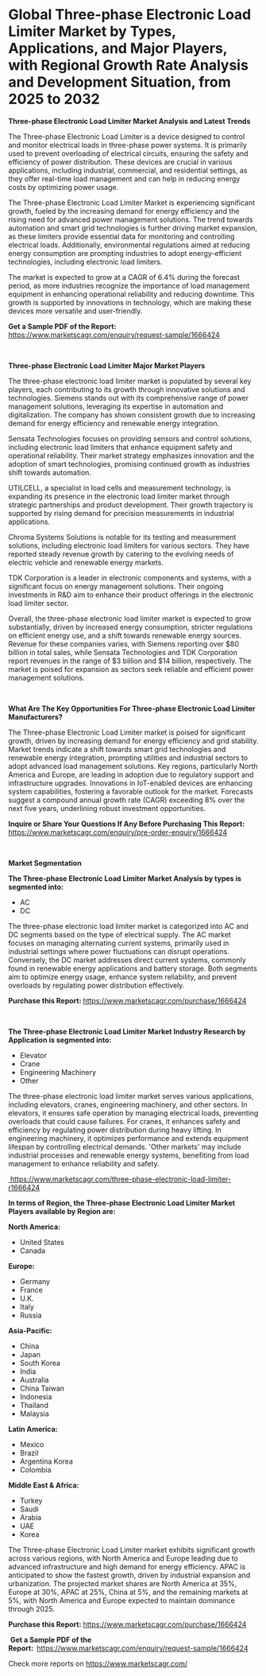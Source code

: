 <p><h1>Global Three-phase Electronic Load Limiter Market by Types, Applications, and Major Players, with Regional Growth Rate Analysis and Development Situation, from 2025 to 2032</h1></p><p><strong>Three-phase Electronic Load Limiter Market Analysis and Latest Trends</strong></p>
<p><p>The Three-phase Electronic Load Limiter is a device designed to control and monitor electrical loads in three-phase power systems. It is primarily used to prevent overloading of electrical circuits, ensuring the safety and efficiency of power distribution. These devices are crucial in various applications, including industrial, commercial, and residential settings, as they offer real-time load management and can help in reducing energy costs by optimizing power usage.</p><p>The Three-phase Electronic Load Limiter Market is experiencing significant growth, fueled by the increasing demand for energy efficiency and the rising need for advanced power management solutions. The trend towards automation and smart grid technologies is further driving market expansion, as these limiters provide essential data for monitoring and controlling electrical loads. Additionally, environmental regulations aimed at reducing energy consumption are prompting industries to adopt energy-efficient technologies, including electronic load limiters.</p><p>The market is expected to grow at a CAGR of 6.4% during the forecast period, as more industries recognize the importance of load management equipment in enhancing operational reliability and reducing downtime. This growth is supported by innovations in technology, which are making these devices more versatile and user-friendly.</p></p>
<p><strong>Get a Sample PDF of the Report:&nbsp;</strong> <a href="https://www.marketscagr.com/enquiry/request-sample/1666424?utm_campaign=2320&utm_medium=2&utm_source=Github&utm_content=ia&utm_term=12022025&utm_id=three-phase-electronic-load-limiter">https://www.marketscagr.com/enquiry/request-sample/1666424</a></p>
<p>&nbsp;</p>
<p><strong>Three-phase Electronic Load Limiter Major Market Players</strong></p>
<p><p>The three-phase electronic load limiter market is populated by several key players, each contributing to its growth through innovative solutions and technologies. Siemens stands out with its comprehensive range of power management solutions, leveraging its expertise in automation and digitalization. The company has shown consistent growth due to increasing demand for energy efficiency and renewable energy integration.</p><p>Sensata Technologies focuses on providing sensors and control solutions, including electronic load limiters that enhance equipment safety and operational reliability. Their market strategy emphasizes innovation and the adoption of smart technologies, promising continued growth as industries shift towards automation.</p><p>UTILCELL, a specialist in load cells and measurement technology, is expanding its presence in the electronic load limiter market through strategic partnerships and product development. Their growth trajectory is supported by rising demand for precision measurements in industrial applications.</p><p>Chroma Systems Solutions is notable for its testing and measurement solutions, including electronic load limiters for various sectors. They have reported steady revenue growth by catering to the evolving needs of electric vehicle and renewable energy markets.</p><p>TDK Corporation is a leader in electronic components and systems, with a significant focus on energy management solutions. Their ongoing investments in R&D aim to enhance their product offerings in the electronic load limiter sector.</p><p>Overall, the three-phase electronic load limiter market is expected to grow substantially, driven by increased energy consumption, stricter regulations on efficient energy use, and a shift towards renewable energy sources. Revenue for these companies varies, with Siemens reporting over $80 billion in total sales, while Sensata Technologies and TDK Corporation report revenues in the range of $3 billion and $14 billion, respectively. The market is poised for expansion as sectors seek reliable and efficient power management solutions.</p></p>
<p>&nbsp;</p>
<p><strong>What Are The Key Opportunities For Three-phase Electronic Load Limiter Manufacturers?</strong></p>
<p><p>The Three-phase Electronic Load Limiter market is poised for significant growth, driven by increasing demand for energy efficiency and grid stability. Market trends indicate a shift towards smart grid technologies and renewable energy integration, prompting utilities and industrial sectors to adopt advanced load management solutions. Key regions, particularly North America and Europe, are leading in adoption due to regulatory support and infrastructure upgrades. Innovations in IoT-enabled devices are enhancing system capabilities, fostering a favorable outlook for the market. Forecasts suggest a compound annual growth rate (CAGR) exceeding 8% over the next five years, underlining robust investment opportunities.</p></p>
<p><strong>Inquire or Share Your Questions If Any Before Purchasing This Report:</strong> <a href="https://www.marketscagr.com/enquiry/pre-order-enquiry/1666424?utm_campaign=2320&utm_medium=2&utm_source=Github&utm_content=ia&utm_term=12022025&utm_id=three-phase-electronic-load-limiter">https://www.marketscagr.com/enquiry/pre-order-enquiry/1666424</a></p>
<p>&nbsp;</p>
<p><strong>Market Segmentation</strong></p>
<p><strong>The Three-phase Electronic Load Limiter Market Analysis by types is segmented into:</strong></p>
<p><ul><li>AC</li><li>DC</li></ul></p>
<p><p>The three-phase electronic load limiter market is categorized into AC and DC segments based on the type of electrical supply. The AC market focuses on managing alternating current systems, primarily used in industrial settings where power fluctuations can disrupt operations. Conversely, the DC market addresses direct current systems, commonly found in renewable energy applications and battery storage. Both segments aim to optimize energy usage, enhance system reliability, and prevent overloads by regulating power distribution effectively.</p></p>
<p><strong>Purchase this Report:&nbsp;</strong><a href="https://www.marketscagr.com/purchase/1666424?utm_campaign=2320&utm_medium=2&utm_source=Github&utm_content=ia&utm_term=12022025&utm_id=three-phase-electronic-load-limiter">https://www.marketscagr.com/purchase/1666424</a></p>
<p>&nbsp;</p>
<p><strong>The Three-phase Electronic Load Limiter Market Industry Research by Application is segmented into:</strong></p>
<p><ul><li>Elevator</li><li>Crane</li><li>Engineering Machinery</li><li>Other</li></ul></p>
<p><p>The three-phase electronic load limiter market serves various applications, including elevators, cranes, engineering machinery, and other sectors. In elevators, it ensures safe operation by managing electrical loads, preventing overloads that could cause failures. For cranes, it enhances safety and efficiency by regulating power distribution during heavy lifting. In engineering machinery, it optimizes performance and extends equipment lifespan by controlling electrical demands. 'Other markets' may include industrial processes and renewable energy systems, benefiting from load management to enhance reliability and safety.</p></p>
<p><a href="https://www.marketscagr.com/three-phase-electronic-load-limiter-r1666424?utm_campaign=2320&utm_medium=2&utm_source=Github&utm_content=ia&utm_term=12022025&utm_id=three-phase-electronic-load-limiter">&nbsp;https://www.marketscagr.com/three-phase-electronic-load-limiter-r1666424</a></p>
<p><strong>In terms of Region, the Three-phase Electronic Load Limiter Market Players available by Region are:</strong></p>
<p>
    <p> <strong> North America: </strong>
        <ul>
            <li>United States</li>
            <li>Canada</li>
        </ul>
        </p> 
    <p> <strong> Europe: </strong>
        <ul>
            <li>Germany</li>
            <li>France</li>
            <li>U.K.</li>
            <li>Italy</li>
            <li>Russia</li>
        </ul>
        </p> 
    <p> <strong> Asia-Pacific: </strong>
        <ul>
            <li>China</li>
            <li>Japan</li>
            <li>South Korea</li>
            <li>India</li>
            <li>Australia</li>
            <li>China Taiwan</li>
            <li>Indonesia</li>
            <li>Thailand</li>
            <li>Malaysia</li>
        </ul>
        </p> 
    <p> <strong> Latin America: </strong>
        <ul>
            <li>Mexico</li>
            <li>Brazil</li>
            <li>Argentina Korea</li>
            <li>Colombia</li>
        </ul>
        </p> 
    <p> <strong> Middle East & Africa: </strong>
        <ul>
            <li>Turkey</li>
            <li>Saudi</li>
            <li>Arabia</li>
            <li>UAE</li>
            <li>Korea</li>
        </ul>
    </p>
    </p>
<p><p>The Three-phase Electronic Load Limiter market exhibits significant growth across various regions, with North America and Europe leading due to advanced infrastructure and high demand for energy efficiency. APAC is anticipated to show the fastest growth, driven by industrial expansion and urbanization. The projected market shares are North America at 35%, Europe at 30%, APAC at 25%, China at 5%, and the remaining markets at 5%, with North America and Europe expected to maintain dominance through 2025.</p></p>
<p><strong>Purchase this Report: </strong><a href="https://www.marketscagr.com/purchase/1666424?utm_campaign=2320&utm_medium=2&utm_source=Github&utm_content=ia&utm_term=12022025&utm_id=three-phase-electronic-load-limiter">https://www.marketscagr.com/purchase/1666424</a></p>
<p>&nbsp;<strong>Get a Sample PDF of the Report:&nbsp;&nbsp;</strong><a href="https://www.marketscagr.com/enquiry/request-sample/1666424?utm_campaign=2320&utm_medium=2&utm_source=Github&utm_content=ia&utm_term=12022025&utm_id=three-phase-electronic-load-limiter">https://www.marketscagr.com/enquiry/request-sample/1666424</a></p>
<p><strong></strong></p>
<p>Check more reports on <a href="https://www.marketscagr.com/?utm_campaign=2320&utm_medium=2&utm_source=Github&utm_content=ia&utm_term=12022025&utm_id=three-phase-electronic-load-limiter">https://www.marketscagr.com/</a></p>